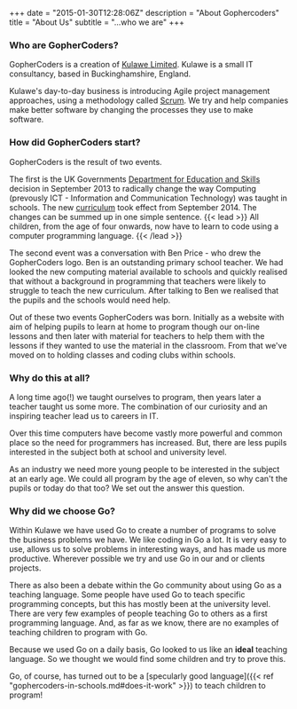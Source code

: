 +++
date = "2015-01-30T12:28:06Z"
description = "About Gophercoders"
title = "About Us"
subtitle = "...who we are"
+++
### Who are GopherCoders?

GopherCoders is a creation of [Kulawe Limited](http://kulawe.com). Kulawe is a
small IT consultancy, based in Buckinghamshire, England.

Kulawe's day-to-day business is introducing Agile project management approaches,
using a methodology called [Scrum](https://en.wikipedia.org/wiki/Scrum_%28software_development%29).
We try and help companies make better software by changing the processes they
use to make software.

### How did GopherCoders start?

GopherCoders is the result of two events.

The first is the UK Governments
[Department for Education and Skills](https://www.gov.uk/government/organisations/department-for-education)
decision in September 2013 to radically change the way Computing (prevously
ICT - Information and Communication Technology) was taught in schools. The new
[curriculum](https://www.gov.uk/government/publications/national-curriculum-in-england-computing-programmes-of-study/national-curriculum-in-england-computing-programmes-of-study)
took effect from September 2014. The changes can be summed up in one simple
sentence.
{{< lead >}}
All children, from the age of four onwards, now have to learn to code using a
computer programming language.
{{< /lead >}}

The second event was a conversation with Ben Price - who drew the GopherCoders
logo. Ben is an outstanding primary school teacher. We had looked the new
computing material available to schools and quickly realised that without a
background in programming that teachers were likely to struggle to teach the new
curriculum. After talking to Ben we realised that the pupils and the schools
would need help.

Out of these two events GopherCoders was born. Initially as a website with aim of
helping pupils to learn at home to program though our on-line lessons and then later
with material for teachers to help them with the lessons if they wanted to use
the material in the classroom. From that we've moved on to holding classes and
coding clubs within schools.

### Why do this at all?

A long time ago(!) we taught ourselves to program, then years later a teacher
taught us some more. The combination of our curiosity and an inspiring teacher
lead us to careers in IT.

Over this time computers have become vastly more powerful and common place so
the need for programmers has increased. But, there are less pupils interested in
the subject both at school and university level.

As an industry we need more young people to be interested in the subject at an
early age. We could all program by the age of eleven, so why can't the pupils
or today do that too? We set out the answer this question.

### Why did we choose Go?

Within Kulawe we have used Go to create a number of programs to solve the
business problems we have. We like coding in Go a lot. It is very easy to use,
allows us to solve problems in interesting ways, and has made us more productive.
Wherever possible we try and use Go in our and or clients projects.

There as also been a debate within the Go community about using Go as a teaching
language. Some people have used Go to teach specific programming concepts, but
this has mostly been at the university level. There are very few examples of
people teaching Go to others as a first programming language. And, as far as we
know, there are no examples of teaching children to program with Go.

Because we used Go on a daily basis, Go looked to us like an __ideal__ teaching
language. So we thought we would find some children and try to prove this.

Go, of course, has turned out to be a [specularly good language]({{< ref  "gophercoders-in-schools.md#does-it-work" >}}) to teach children
to program!
